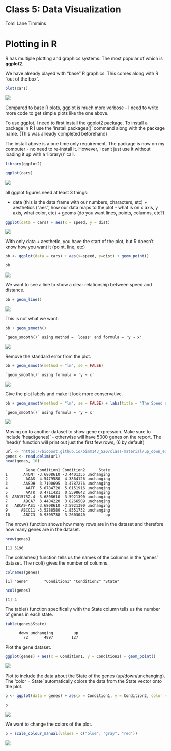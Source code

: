 Class 5: Data Visualization
================
Tomi Lane Timmins

# Plotting in R

R has multiple plotting and graphics systems. The most popular of which
is **ggplot2**.

We have already played with “base” R graphics. This comes along with R
“out of the box”.

``` r
plot(cars)
```

![](Class05_files/figure-commonmark/unnamed-chunk-1-1.png)

Compared to base R plots, ggplot is much more verbose - I need to write
more code to get simple plots like the one above.

To use ggplot, I need to first install the ggplot2 package. To install a
package in R I use the ‘install.packages()’ command along with the
package name. (This was already completed beforehand)

The install above is a one time only requirement. The package is now on
my computer - no need to re-install it. However, I can’t just use it
without loading it up with a ‘library()’ call.

``` r
library(ggplot2)
```

``` r
ggplot(cars)
```

![](Class05_files/figure-commonmark/unnamed-chunk-3-1.png)

all ggplot figures need at least 3 things:

- data (this is the data.frame with our numbers, characters, etc) +
  aesthetics (“aes”, how our data maps to the plot - what is on x axis,
  y axis, what color, etc) + geoms (do you want lines, points, columns,
  etc?)

``` r
ggplot(data = cars) + aes(x = speed, y = dist)
```

![](Class05_files/figure-commonmark/unnamed-chunk-4-1.png)

With only data + aesthetic, you have the start of the plot, but R
doesn’t know how you want it (point, line, etc)

``` r
bb <- ggplot(data = cars) + aes(x=speed, y=dist) + geom_point()

bb
```

![](Class05_files/figure-commonmark/unnamed-chunk-5-1.png)

We want to see a line to show a clear relationship between speed and
distance.

``` r
bb + geom_line()
```

![](Class05_files/figure-commonmark/unnamed-chunk-6-1.png)

This is not what we want.

``` r
bb + geom_smooth()
```

    `geom_smooth()` using method = 'loess' and formula = 'y ~ x'

![](Class05_files/figure-commonmark/unnamed-chunk-7-1.png)

Remove the standard error from the plot.

``` r
bb + geom_smooth(method = "lm", se = FALSE)
```

    `geom_smooth()` using formula = 'y ~ x'

![](Class05_files/figure-commonmark/unnamed-chunk-8-1.png)

Give the plot labels and make it look more conservative.

``` r
bb + geom_smooth(method = "lm", se = FALSE) + labs(title = "The Speed and the Stopping Distance of Cars", x = "Speed (mph)", y = "Stopping Distance (ft)") + theme_bw()
```

    `geom_smooth()` using formula = 'y ~ x'

![](Class05_files/figure-commonmark/unnamed-chunk-9-1.png)

Moving on to another dataset to show gene expression. Make sure to
include ‘head(genes)’ - otherwise will have 5000 genes on the report.
The ‘head()’ function will print out just the first few rows, (6 by
default)

``` r
url <- "https://bioboot.github.io/bimm143_S20/class-material/up_down_expression.txt"
genes <- read.delim(url)
head(genes, 10)
```

             Gene Condition1 Condition2      State
    1       A4GNT -3.6808610 -3.4401355 unchanging
    2        AAAS  4.5479580  4.3864126 unchanging
    3       AASDH  3.7190695  3.4787276 unchanging
    4        AATF  5.0784720  5.0151916 unchanging
    5        AATK  0.4711421  0.5598642 unchanging
    6  AB015752.4 -3.6808610 -3.5921390 unchanging
    7       ABCA7  3.4484220  3.8266509 unchanging
    8   ABCA9-AS1 -3.6808610 -3.5921390 unchanging
    9      ABCC11 -3.5288580 -1.8551732 unchanging
    10      ABCC3  0.9305738  3.2603040         up

The nrow() function shows how many rows are in the dataset and therefore
how many genes are in the dataset.

``` r
nrow(genes)
```

    [1] 5196

The colnames() function tells us the names of the columns in the ‘genes’
dataset. The ncol() gives the number of columns.

``` r
colnames(genes)
```

    [1] "Gene"       "Condition1" "Condition2" "State"     

``` r
ncol(genes)
```

    [1] 4

The table() function specifically with the State column tells us the
number of genes in each state.

``` r
table(genes$State)
```


          down unchanging         up 
            72       4997        127 

Plot the gene dataset.

``` r
ggplot(genes) + aes(x = Condition1, y = Condition2) + geom_point()
```

![](Class05_files/figure-commonmark/unnamed-chunk-15-1.png)

Plot to include the data about the State of the genes
(up/down/unchanging). The ‘color = State’ automatically colors the data
from the State vector onto the plot.

``` r
p <- ggplot(data = genes) + aes(x = Condition1, y = Condition2, color = State) + geom_point() + labs(title = "Gene Expression Changes upon Drug Treatment", subtitle = "The up/down regulation of varying genes under Condition1 and Condition2", x = "Control (no drug)", y = "Drug Treatment")

p
```

![](Class05_files/figure-commonmark/unnamed-chunk-16-1.png)

We want to change the colors of the plot.

``` r
p + scale_colour_manual(values = c("blue", "gray", "red"))
```

![](Class05_files/figure-commonmark/unnamed-chunk-17-1.png)
